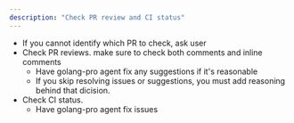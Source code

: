 ```yaml
---
description: "Check PR review and CI status"
---
```


- If you cannot identify which PR to check, ask user
- Check PR reviews. make sure to check both comments and inline comments
  - Have golang-pro agent fix any suggestions if it's reasonable
  - If you skip resolving issues or suggestions, you must add reasoning behind that dicision.
- Check CI status. 
  - Have golang-pro agent fix issues
